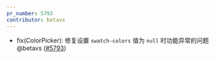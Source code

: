 ```yaml
---
pr_number: 5793
contributor: betavs
---
```


- fix(ColorPicker): 修复设置 `swatch-colors` 值为 `null` 时功能异常的问题 @betavs ([#5793](https://github.com/Tencent/tdesign-vue-next/pull/5793))
